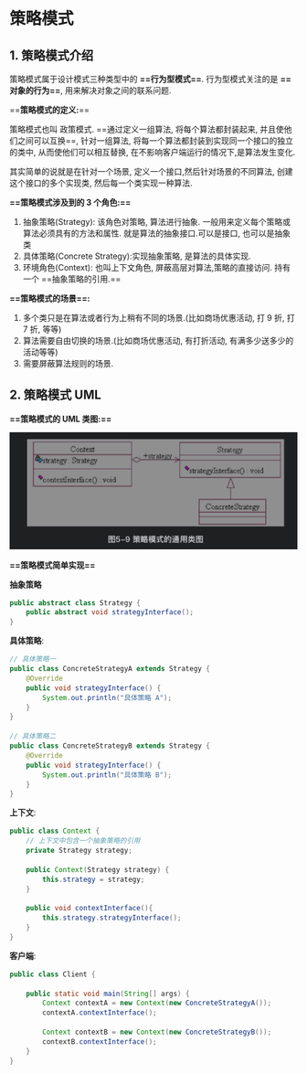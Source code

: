 # 策略模式

## 1. 策略模式介绍

策略模式属于设计模式三种类型中的 **==行为型模式==**. 行为型模式关注的是 **==对象的行为==**, 用来解决对象之间的联系问题.



==**策略模式的定义:**==

策略模式也叫 政策模式. ==通过定义一组算法, 将每个算法都封装起来, 并且使他们之间可以互换==, 针对一组算法, 将每一个算法都封装到实现同一个接口的独立的类中, 从而使他们可以相互替换, 在不影响客户端运行的情况下,是算法发生变化. 

其实简单的说就是在针对一个场景, 定义一个接口,然后针对场景的不同算法, 创建这个接口的多个实现类, 然后每一个类实现一种算法.



**==策略模式涉及到的 3 个角色:==**

1. 抽象策略(Strategy): 该角色对策略, 算法进行抽象. 一般用来定义每个策略或算法必须具有的方法和属性. 就是算法的抽象接口.可以是接口, 也可以是抽象类
2. 具体策略(Concrete Strategy):实现抽象策略, 是算法的具体实现. 
3. 环境角色(Context): 也叫上下文角色, 屏蔽高层对算法,策略的直接访问. 持有一个 ==抽象策略的引用.==



**==策略模式的场景==:**

1. 多个类只是在算法或者行为上稍有不同的场景.(比如商场优惠活动, 打 9 折, 打 7 折, 等等)
2. 算法需要自由切换的场景.(比如商场优惠活动, 有打折活动, 有满多少送多少的活动等等)
3. 需要屏蔽算法规则的场景.



## 2. 策略模式 UML

**==策略模式的 UML 类图:==**

![image-20200510152642033](../local/picture/行为型-策略模式/image-20200510152642033.png)



**==策略模式简单实现==**

**抽象策略**

```java
public abstract class Strategy {
    public abstract void strategyInterface();
}
```



**具体策略**:

```java
// 具体策略一
public class ConcreteStrategyA extends Strategy {
    @Override
    public void strategyInterface() {
        System.out.println("具体策略 A");
    }
}

// 具体策略二
public class ConcreteStrategyB extends Strategy {
    @Override
    public void strategyInterface() {
        System.out.println("具体策略 B");
    }
}
```



**上下文**:

```java
public class Context {
  	// 上下文中包含一个抽象策略的引用
    private Strategy strategy;

    public Context(Strategy strategy) {
        this.strategy = strategy;
    }

    public void contextInterface(){
        this.strategy.strategyInterface();
    }
}
```



**客户端**:

```java
public class Client {

    public static void main(String[] args) {
        Context contextA = new Context(new ConcreteStrategyA());
        contextA.contextInterface();

        Context contextB = new Context(new ConcreteStrategyB());
        contextB.contextInterface();
    }
}
```


